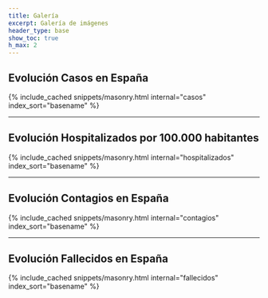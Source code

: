 ```yaml
---
title: Galería
excerpt: Galería de imágenes 
header_type: base
show_toc: true
h_max: 2
---
```


## Evolución Casos en España

{% include_cached snippets/masonry.html internal="casos" index_sort="basename" %}

- - - 

## Evolución Hospitalizados por 100.000 habitantes

{% include_cached snippets/masonry.html internal="hospitalizados" index_sort="basename" %}

- - -

## Evolución Contagios en España

{% include_cached snippets/masonry.html internal="contagios" index_sort="basename" %}

- - - 

## Evolución Fallecidos en España

{% include_cached snippets/masonry.html internal="fallecidos" index_sort="basename" %}